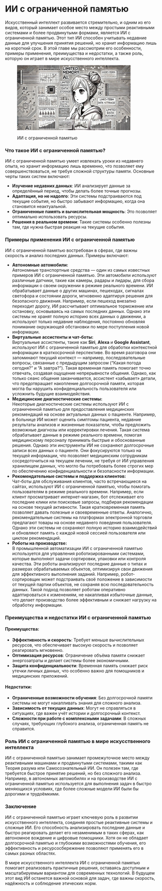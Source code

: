 # ИИ с ограниченной памятью

Искусственный интеллект развивается стремительно, и одним из его видов, который занимает особое место между простыми реактивными системами и более продвинутыми формами, является ИИ с ограниченной памятью. Этот тип ИИ способен учитывать недавние данные для улучшения принятия решений, но хранит информацию лишь на короткий срок. В этой главе мы рассмотрим его особенности, примеры применения, преимущества и недостатки, а также роль, которую он играет в мире искусственного интеллекта.

<div align="left">

<figure><img src="../../.gitbook/assets/image (1) (1) (1).png" alt="" width="375"><figcaption><p>ИИ с ограниченной памятью</p></figcaption></figure>

</div>

### Что такое ИИ с ограниченной памятью?

ИИ с ограниченной памятью умеет извлекать уроки из недавнего опыта, но хранит информацию лишь временно, что позволяет ему совершенствоваться, не требуя сложной структуры памяти. Основные черты таких систем включают:

* **Изучение недавних данных**: ИИ анализирует данные за определённый период, чтобы делать более точные прогнозы.
* **Адаптация, но не надолго**: Эти системы подстраиваются под текущие события, но быстро забывают информацию, когда она становится неактуальной.
* **Ограниченные память и вычислительная мощность**: Это позволяет оптимально использовать ресурсы.
* **Решения в реальном времени**: Такие системы особенно полезны там, где нужна быстрая реакция на текущие события.

### Примеры применения ИИ с ограниченной памятью

ИИ с ограниченной памятью востребован в сферах, где важны скорость и анализ последних данных. Примеры включают:

* **Автономные автомобили:** \
  Автономные транспортные средства — один из самых известных примеров ИИ с ограниченной памятью. Эти автомобили используют различные датчики, такие как камеры, радары и лидары, для сбора информации о своем окружении в режиме реального времени. ИИ обрабатывает данные о других машинах, пешеходах, сигналах светофора и состоянии дороги, мгновенно адаптируя решения для безопасного движения. Например, если пешеход внезапно переходит дорогу, ИИ рассчитывает оптимальное торможение или остановку, основываясь на самых последних данных. Однако эти системы не хранят полную историю всех данных о движении, а используют только недавние наблюдения, постоянно обновляя понимание окружающей обстановки по мере поступления новой информации.
* **Виртуальные ассистенты и чат-боты:** \
  Виртуальные ассистенты, такие как **Siri**, **Alexa** и **Google Assistant**, используют ИИ с ограниченной памятью для обработки контекстной информации в краткосрочной перспективе. Во время разговора они запоминают текущий контекст — например, последовательные вопросы, связанные с предыдущим запросом (“Какая погода сегодня?” и “А завтра?”). Такая временная память помогает точно отвечать, создавая ощущение непрерывности общения. Однако, как только сеанс общения заканчивается, ассистент «забывает» детали, что предотвращает накопление долгосрочной памяти, которая могла бы нарушить конфиденциальность пользователя или усложнить будущие взаимодействия.
* **Медицинские диагностические системы:** \
  Некоторые диагностические системы используют ИИ с ограниченной памятью для предоставления медицинских рекомендаций на основе актуальных данных о пациенте. Например, в больнице ИИ может оценить симптомы пациента, недавние результаты анализов и жизненные показатели, чтобы предложить возможные диагнозы или корректировки лечения. Такая система обрабатывает данные в режиме реального времени, помогая медицинскому персоналу принимать быстрые и обоснованные решения. Однако эти инструменты ИИ не сохраняют долгосрочные записи всех данных о пациенте. Они фокусируются только на текущей информации, что позволяет медицинским сотрудникам сосредоточиться на текущем лечении, не требуя от ИИ управления хранилищем данных, что могло бы потребовать более строгих мер по обеспечению конфиденциальности и безопасности информации.
* **Рекомендательные системы и поддержка клиентов:** \
  Чат-боты для обслуживания клиентов, часто встречающиеся на сайтах, используют ИИ с ограниченной памятью, чтобы помогать пользователям в режиме реального времени. Например, если клиент просматривает интернет-магазин, бот отслеживает его последние клики или поисковые запросы, подбирая рекомендации на основе текущей активности. Такая кратковременная память позволяет давать полезные и своевременные ответы. Аналогично, рекомендательные системы на платформах электронной торговли предлагают товары на основе недавнего поведения пользователя. Однако эти системы не сохраняют полную историю взаимодействий и обновляют память с каждой новой сессией пользователя или циклом рекомендаций.
* **Роботы на производстве:** \
  В промышленной автоматизации ИИ с ограниченной памятью используется для управления роботизированными системами, которые выполняют задачи сортировки, упаковки или контроля качества. Эти роботы анализируют последние данные о типах и размерах обрабатываемых объектов, оптимизируя свои движения для эффективного выполнения заданий. Например, робот-сортировщик может подстраивать своё положение в зависимости от текущей партии объектов, не сохраняя всю последовательность данных. Такой подход позволяет роботам оперативно адаптироваться к изменениям, не накапливая избыточные данные, что делает производство более эффективным и снижает нагрузку на обработку информации.

### Преимущества и недостатки ИИ с ограниченной памятью

#### Преимущества:

* **Эффективность и скорость**: Требует меньше вычислительных ресурсов, что обеспечивает высокую скорость и позволяет реагировать мгновенно.
* **Оптимизация ресурсов**: Ограничение объёма памяти снижает энергозатраты и делает системы более экономичными.
* **Защита конфиденциальности**: Временная память снижает риск утечки личных данных, что особенно важно для помощников и медицинских приложений.

#### Недостатки:

* **Ограниченные возможности обучения**: Без долгосрочной памяти системы не могут накапливать знания для сложного анализа.
* **Зависимость от текущих данных**: Могут не справляться в ситуациях, где важен учёт истории и долгосрочный контекст.
* **Сложности при работе с комплексными задачами**: В сложных случаях, требующих глубокого анализа, ограниченная память не справится.

### Роль ИИ с ограниченной памятью в мире искусственного интеллекта

ИИ с ограниченной памятью занимает промежуточное место между реактивными машинами и продвинутыми системами, такими как Теория разума или Самосознательный ИИ. Он полезен там, где требуется быстрое принятие решений, но без сложного анализа. Например, в автономных автомобилях и на производстве ИИ с ограниченной памятью используется для выполнения задач в быстро меняющихся условиях, где более сложные модели ИИ были бы дорогими и трудоёмкими.

### Заключение

ИИ с ограниченной памятью играет ключевую роль в развитии искусственного интеллекта, соединяя простые реактивные системы и сложные ИИ. Его способность анализировать последние данные и быстро реагировать делает его незаменимым в таких сферах, как автономное вождение и цифровые помощники. Хотя он не обладает долгосрочной памятью и глубокими возможностями обучения, его эффективность и ресурсосбережение позволяют применять его в самых разных областях.

В мире искусственного интеллекта ИИ с ограниченной памятью помогает реализовать практичные решения, оставаясь доступным и масштабируемым вариантом для современных технологий. В будущем этот вид ИИ останется важной основой для задач, где важны скорость, надёжность и соблюдение этических норм.
